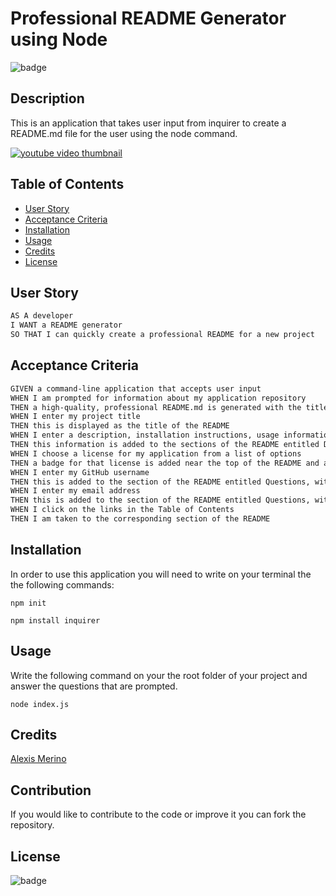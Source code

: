 
  # Professional README Generator using Node

![badge](https://img.shields.io/badge/LICENSE-MIT-green)

  ## Description
  This is an application that takes user input from inquirer to create a README.md file for the user using the node command.

  [![youtube video thumbnail](https://img.youtube.com/vi/VUWdu6AAnp8/0.jpg)](https://www.youtube.com/watch?v=VUWdu6AAnp8)
    
  
  ## Table of Contents
  - [User Story](#user-story)
  - [Acceptance Criteria](#acceptance-criteria)
  - [Installation](#installation)
  - [Usage](#usage)
  - [Credits](#credits)
  - [License](#license)

  ## User Story

```md
AS A developer
I WANT a README generator
SO THAT I can quickly create a professional README for a new project
```

## Acceptance Criteria

```md
GIVEN a command-line application that accepts user input
WHEN I am prompted for information about my application repository
THEN a high-quality, professional README.md is generated with the title of my project and sections entitled Description, Table of Contents, Installation, Usage, License, Contributing, Tests, and Questions
WHEN I enter my project title
THEN this is displayed as the title of the README
WHEN I enter a description, installation instructions, usage information, contribution guidelines, and test instructions
THEN this information is added to the sections of the README entitled Description, Installation, Usage, Contributing, and Tests
WHEN I choose a license for my application from a list of options
THEN a badge for that license is added near the top of the README and a notice is added to the section of the README entitled License that explains which license the application is covered under
WHEN I enter my GitHub username
THEN this is added to the section of the README entitled Questions, with a link to my GitHub profile
WHEN I enter my email address
THEN this is added to the section of the README entitled Questions, with instructions on how to reach me with additional questions
WHEN I click on the links in the Table of Contents
THEN I am taken to the corresponding section of the README
```

  ## Installation
  In order to use this application you will need to write on your terminal the  the following commands:

  `npm init`

  `npm install inquirer`
  
  ## Usage
  Write the following command on your the root folder of your project and answer the questions that are prompted.

  `node index.js`
  
  ## Credits
  [Alexis Merino](https://github.com/AlexM745)

  ## Contribution
  If you would like to contribute to the code or improve it you can fork the repository.
  
  ## License 
  
  ![badge](https://img.shields.io/badge/LICENSE-MIT-green)

